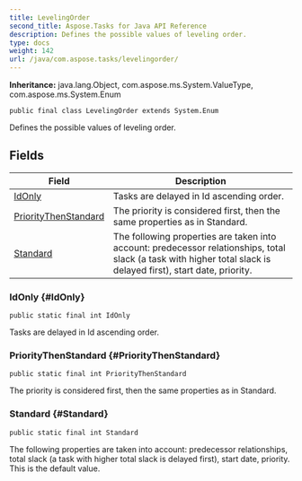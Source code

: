 ```yaml
---
title: LevelingOrder
second_title: Aspose.Tasks for Java API Reference
description: Defines the possible values of leveling order.
type: docs
weight: 142
url: /java/com.aspose.tasks/levelingorder/
---
```


**Inheritance:**
java.lang.Object, com.aspose.ms.System.ValueType, com.aspose.ms.System.Enum
```
public final class LevelingOrder extends System.Enum
```

Defines the possible values of leveling order.
## Fields

| Field | Description |
| --- | --- |
| [IdOnly](#IdOnly) | Tasks are delayed in Id ascending order. |
| [PriorityThenStandard](#PriorityThenStandard) | The priority is considered first, then the same properties as in Standard. |
| [Standard](#Standard) | The following properties are taken into account: predecessor relationships, total slack (a task with higher total slack is delayed first), start date, priority. |
### IdOnly {#IdOnly}
```
public static final int IdOnly
```


Tasks are delayed in Id ascending order.

### PriorityThenStandard {#PriorityThenStandard}
```
public static final int PriorityThenStandard
```


The priority is considered first, then the same properties as in Standard.

### Standard {#Standard}
```
public static final int Standard
```


The following properties are taken into account: predecessor relationships, total slack (a task with higher total slack is delayed first), start date, priority. This is the default value.

